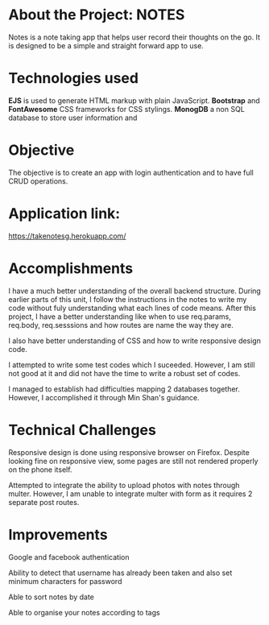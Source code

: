 # About the Project: NOTES 
Notes is a note taking app that helps user record their thoughts on the go. It is designed to be a simple and straight forward app to use. 

# Technologies used 

**EJS** is used to generate HTML markup with plain JavaScript. 
**Bootstrap** and **FontAwesome** CSS frameworks for CSS stylings.
**MonogDB** a non SQL database to store user information and 

# Objective 

The objective is to create an app with login authentication and to have full CRUD operations. 

# Application link:
https://takenotesg.herokuapp.com/

# Accomplishments 

I have a much better understanding of the overall backend structure. During earlier parts of this unit, I follow the instructions in the notes to write my code without fuly understanding what each lines of code means. After this project, I have a better understanding like when to use req.params, req.body, req.sesssions and how routes are name the way they are. 

I also have better understanding of CSS and how to write responsive design code. 

I attempted to write some test codes which I suceeded. However, I am still not good at it and did not have the time to write a robust set of codes. 

I managed to establish had difficulties mapping 2 databases together. However, I accomplished it through Min Shan's guidance.


# Technical Challenges 

Responsive design is done using responsive browser on Firefox. Despite looking fine on responsive view, some pages are still not rendered properly on the phone itself. 

Attempted to integrate the ability to upload photos with notes through multer. However, I am unable to integrate multer with form as it requires 2 separate post routes. 

# Improvements 

Google and facebook authentication 

Ability to detect that username has already been taken and also set minimum characters for password 

Able to sort notes by date 

Able to organise your notes according to tags 





